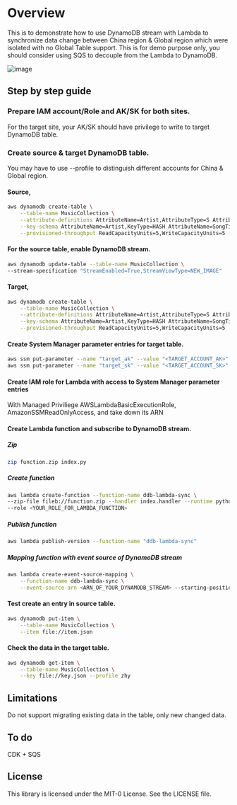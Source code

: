 # Overview
This is to demonstrate how to use DynamoDB stream with Lambda to synchronize data change between China region & Global region which were isolated with no Global Table support.
This is for demo purpose only, you should consider using SQS to decouple from the Lambda to DynamoDB.

![image](https://github.com/totorochina/ddb-sync-lambda/blob/master/img/dynamodb_table_sync.png)


## Step by step guide
### Prepare IAM account/Role and AK/SK for both sites.
For the target site, your AK/SK should have privilege to write to target DynamoDB table.
### Create source & target DynamoDB table.
You may have to use --profile to distinguish different accounts for China & Global region.
#### Source,
```bash
aws dynamodb create-table \
    --table-name MusicCollection \
    --attribute-definitions AttributeName=Artist,AttributeType=S AttributeName=SongTitle,AttributeType=S \
    --key-schema AttributeName=Artist,KeyType=HASH AttributeName=SongTitle,KeyType=RANGE \
    --provisioned-throughput ReadCapacityUnits=5,WriteCapacityUnits=5
```
#### For the source table, enable DynamoDB stream.
```bash
aws dynamodb update-table --table-name MusicCollection \
--stream-specification "StreamEnabled=True,StreamViewType=NEW_IMAGE"
```
#### Target,
```bash
aws dynamodb create-table \
    --table-name MusicCollection \
    --attribute-definitions AttributeName=Artist,AttributeType=S AttributeName=SongTitle,AttributeType=S \
    --key-schema AttributeName=Artist,KeyType=HASH AttributeName=SongTitle,KeyType=RANGE \
    --provisioned-throughput ReadCapacityUnits=5,WriteCapacityUnits=5
```
#### Create System Manager parameter entries for target table.
```bash
aws ssm put-parameter --name "target_ak" --value "<TARGET_ACCOUNT_AK>" --type SecureString
aws ssm put-parameter --name "target_sk" --value "<TARGET_ACCOUNT_SK>" --type SecureString
```

#### Create IAM role for Lambda with access to System Manager parameter entries
With Managed Priviliege AWSLambdaBasicExecutionRole, AmazonSSMReadOnlyAccess, and take down its ARN


#### Create Lambda function and subscribe to DynamoDB stream.
##### Zip
```bash
zip function.zip index.py
```
##### Create function
```bash
aws lambda create-function --function-name ddb-lambda-sync \
--zip-file fileb://function.zip --handler index.handler --runtime python3.7 \
--role <YOUR_ROLE_FOR_LAMBDA_FUNCTION>
```
##### Publish function
```bash
aws lambda publish-version --function-name "ddb-lambda-sync"
```
##### Mapping function with event source of DynamoDB stream
```bash
aws lambda create-event-source-mapping \
    --function-name ddb-lambda-sync \
    --event-source-arn <ARN_OF_YOUR_DYNAMODB_STREAM> --starting-position LATEST
```

#### Test create an entry in source table.
```bash
aws dynamodb put-item \
    --table-name MusicCollection \
    --item file://item.json
```
#### Check the data in the target table.
```bash
aws dynamodb get-item \
    --table-name MusicCollection \
    --key file://key.json --profile zhy
```
## Limitations
Do not support migrating existing data in the table, only new changed data.

## To do
CDK + SQS

## License
This library is licensed under the MIT-0 License. See the LICENSE file.
